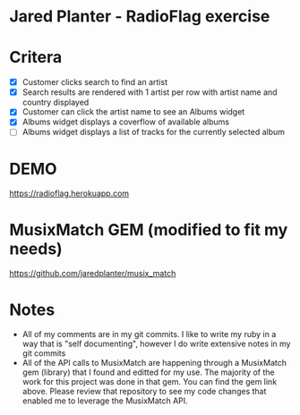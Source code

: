 # Jared Planter - RadioFlag exercise

# Critera
- [x] Customer clicks search to find an artist
- [x] Search results are rendered with 1 artist per row with artist name and country displayed
- [x] Customer can click the artist name to see an Albums widget
- [x] Albums widget displays a coverflow of available albums
- [ ] Albums widget displays a list of tracks for the currently selected album

# DEMO
https://radioflag.herokuapp.com

# MusixMatch GEM (modified to fit my needs)
https://github.com/jaredplanter/musix_match

# Notes
* All of my comments are in my git commits. I like to write my ruby in a way that is "self documenting", however I do write extensive notes in my git commits
* All of the API calls to MusixMatch are happening through a MusixMatch gem (library) that I found and editted for my use. The majority of the work for this project was done in that gem. You can find the gem link above. Please review that repository to see my code changes that enabled me to leverage the MusixMatch API.
